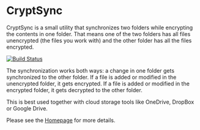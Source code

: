 # CryptSync
CryptSync is a small utility that synchronizes two folders while encrypting the contents in one folder. That means one of the two folders has all files unencrypted (the files you work with) and the other folder has all the files encrypted.

[![Build Status](https://tortoisesvn.visualstudio.com/tortoisesvnGitHub/_apis/build/status/CryptSync)](https://tortoisesvn.visualstudio.com/tortoisesvnGitHub/_build/latest?definitionId=4)


The synchronization works both ways: a change in one folder gets synchronized to the other folder. If a file is added or modified in the unencrypted folder, it gets encrypted. If a file is added or modified in the encrypted folder, it gets decrypted to the other folder.

This is best used together with cloud storage tools like OneDrive, DropBox or Google Drive.

Please see the [Homepage](https://tools.stefankueng.com/CryptSync.html) for more details.